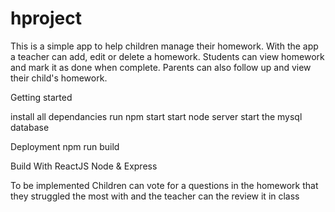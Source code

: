 # hproject
This is a simple app to help children manage their homework. With the app a teacher can add, edit or delete a homework. Students can view homework and mark it as done when complete. Parents can also follow up and view their child's homework.


Getting started

install all dependancies
run npm start
start node server
start the mysql database

Deployment
npm run build

Build With
ReactJS
Node & Express

To be implemented
Children can vote for a questions in the homework that they struggled the most with and the teacher can the review it in class
